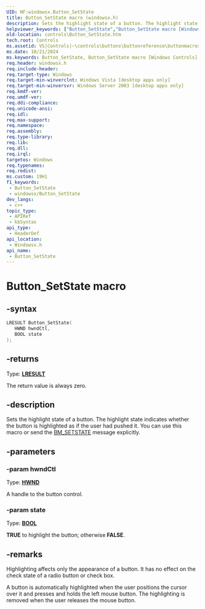 ```yaml
---
UID: NF:windowsx.Button_SetState
title: Button_SetState macro (windowsx.h)
description: Sets the highlight state of a button. The highlight state indicates whether the button is highlighted as if the user had pushed it. You can use this macro or send the BM_SETSTATE message explicitly.
helpviewer_keywords: ["Button_SetState","Button_SetState macro [Windows Controls]","_win32_Button_SetState","_win32_Button_SetState_cpp","controls.Button_SetState","controls._win32_Button_SetState","windowsx/Button_SetState"]
old-location: controls\Button_SetState.htm
tech.root: Controls
ms.assetid: VS|Controls|~\controls\buttons\buttonreference\buttonmacros\button_setstate.htm
ms.date: 10/21/2024
ms.keywords: Button_SetState, Button_SetState macro [Windows Controls], _win32_Button_SetState, _win32_Button_SetState_cpp, controls.Button_SetState, controls._win32_Button_SetState, windowsx/Button_SetState
req.header: windowsx.h
req.include-header: 
req.target-type: Windows
req.target-min-winverclnt: Windows Vista [desktop apps only]
req.target-min-winversvr: Windows Server 2003 [desktop apps only]
req.kmdf-ver: 
req.umdf-ver: 
req.ddi-compliance: 
req.unicode-ansi: 
req.idl: 
req.max-support: 
req.namespace: 
req.assembly: 
req.type-library: 
req.lib: 
req.dll: 
req.irql: 
targetos: Windows
req.typenames: 
req.redist: 
ms.custom: 19H1
f1_keywords:
 - Button_SetState
 - windowsx/Button_SetState
dev_langs:
 - c++
topic_type:
 - APIRef
 - kbSyntax
api_type:
 - HeaderDef
api_location:
 - Windowsx.h
api_name:
 - Button_SetState
---
```


# Button_SetState macro

## -syntax

```cpp
LRESULT Button_SetState(
   HWND hwndCtl,
   BOOL state
);
```

## -returns

Type: **[LRESULT](/windows/desktop/winprog/windows-data-types)**

The return value is always zero.


## -description

Sets the highlight state of a button. The highlight state indicates whether the button is highlighted as if the user had pushed it. You can use this macro or send the <a href="/windows/desktop/Controls/bm-setstate">BM_SETSTATE</a> message explicitly.

## -parameters

### -param hwndCtl

Type: <b><a href="/windows/desktop/WinProg/windows-data-types">HWND</a></b>

A handle to the button control.

### -param state

Type: <b><a href="/windows/desktop/WinProg/windows-data-types">BOOL</a></b>

<b>TRUE</b> to highlight the button; otherwise <b>FALSE</b>.

## -remarks

Highlighting  affects only the appearance of a button. It has no effect on the check state of a radio button or check box. 

A button is automatically highlighted when the user positions the cursor over it and presses and holds the left mouse button. The highlighting is removed when the user releases the mouse button.
